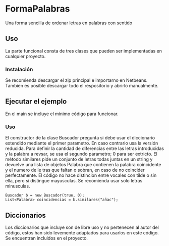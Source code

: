 # FormaPalabras

Una forma sencilla de ordenar letras en palabras con sentido

## Uso

La parte funcional consta de tres clases que pueden ser implementadas en cualquier proyecto.

### Instalación

Se recomienda descargar el zip principal e importarno en Netbeans.
Tambien es posible descargar todo el respositorio y abrirlo manualmente.

## Ejecutar el ejemplo

En el main se incluye el mínimo código para funcionar.

### Uso

El constructor de la clase Buscador pregunta si debe usar el diccionario extendido mediante el primer parametro. En caso contrario usa la versión reducida. Para definir la cantidad de diferencias entre las letras introducidas y la palabra a revsar, se usa el segundo parametro; 0 para ser extricto.
El método similares pide un conjunto de letras todas juntas en un string y devuelve una lista de objetos Palabra que contienen la palabra coincidente y el numero de le tras que faltan o sobran, en caso de no coincider perfectamente.
El código no hace distincion entre vocales con tilde o sin ella, pero si distingue mayusculas. Se recomienda usar solo letras minusculas.

```
Buscador b = new Buscador(true, 0);
List<Palabra> coincidencias = b.similares("añac");
```

## Diccionarios

Los diccionarios que incluye son de libre uso y no pertenecen al autor del código, estos han sido levemente adaptados para usarlos en este código. Se encuentran incluidos en el proyecto.